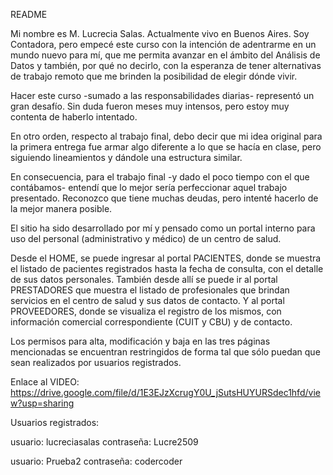 README

Mi nombre es M. Lucrecia Salas. Actualmente vivo en Buenos Aires. Soy Contadora, pero empecé este curso con la intención de adentrarme en un mundo nuevo para mí, que me permita avanzar en el ámbito del Análisis de Datos y también, por qué no decirlo, con la esperanza de tener alternativas de trabajo remoto que me brinden la posibilidad de elegir dónde vivir. 

Hacer este curso -sumado a las responsabilidades diarias- representó un gran desafío. Sin duda fueron meses muy intensos, pero estoy muy contenta de haberlo intentado.

En otro orden, respecto al trabajo final, debo decir que mi idea original para la primera entrega fue armar algo diferente a lo que se hacía en clase, pero siguiendo lineamientos y dándole una estructura similar.

En consecuencia, para el trabajo final -y dado el poco tiempo con el que contábamos- entendí que lo mejor sería perfeccionar aquel trabajo presentado. Reconozco que tiene muchas deudas, pero intenté hacerlo de la mejor manera posible.

El sitio ha sido desarrollado por mí y pensado como un portal interno para uso del personal (administrativo y médico) de un centro de salud.

Desde el HOME, se puede ingresar al portal PACIENTES, donde se muestra el listado de pacientes registrados hasta la fecha de consulta, con el detalle de sus datos personales. También desde allí se puede ir al portal PRESTADORES que muestra el listado de profesionales que brindan servicios en el centro de salud y sus datos de contacto. Y al portal PROVEEDORES, donde se visualiza el registro de los mismos, con información comercial correspondiente (CUIT y CBU) y de contacto.

Los permisos para alta, modificación y baja en las tres páginas mencionadas se encuentran restringidos de forma tal que sólo puedan que sean realizados por usuarios registrados.

Enlace al VIDEO: https://drive.google.com/file/d/1E3EJzXcrugY0U_jSutsHUYURSdec1hfd/view?usp=sharing

Usuarios registrados:

usuario: lucreciasalas
contraseña: Lucre2509

usuario: Prueba2
contraseña: codercoder